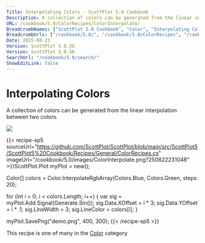 ```yaml
---
Title: Interpolating Colors - ScottPlot 5.0 Cookbook
Description: A collection of colors can be generated from the linear interpolation between two colors.
URL: /cookbook/5.0/ColorRecipes/ColorInterpolate/
BreadcrumbNames: ["ScottPlot 5.0 Cookbook", "Color", "Interpolating Colors"]
BreadcrumbUrls: ["/cookbook/5.0/", "/cookbook/5.0/ColorRecipes", "/cookbook/5.0/ColorRecipes/ColorInterpolate"]
Date: 2025-08-23
Version: ScottPlot 5.0.56
Version: ScottPlot 5.0.56
SearchUrl: "/cookbook/5.0/search/"
ShowEditLink: false
---
```



<div class='d-flex align-items-center mt-5'>
<h1 class='me-2 text-dark my-0 border-0'>Interpolating Colors</h1>
</div>

A collection of colors can be generated from the linear interpolation between two colors.

[![](/cookbook/5.0/images/ColorInterpolate.png?250822231048)](/cookbook/5.0/images/ColorInterpolate.png?250822231048)

{{< recipe-sp5 sourceUrl="https://github.com/ScottPlot/ScottPlot/blob/main/src/ScottPlot5/ScottPlot5%20Cookbook/Recipes/General/ColorRecipes.cs" imageUrl="/cookbook/5.0/images/ColorInterpolate.png?250822231048" >}}ScottPlot.Plot myPlot = new();

Color[] colors = Color.InterpolateRgbArray(Colors.Blue, Colors.Green, steps: 20);

for (int i = 0; i &lt; colors.Length; i++)
{
    var sig = myPlot.Add.Signal(Generate.Sin());
    sig.Data.XOffset = i * 3;
    sig.Data.YOffset = i * .1;
    sig.LineWidth = 3;
    sig.LineColor = colors[i];
}

myPlot.SavePng("demo.png", 400, 300);
{{< /recipe-sp5 >}}

<div class='my-5 text-center'>This recipe is one of many in the <a href='/cookbook/5.0/ColorRecipes'>Color</a> category</div>


